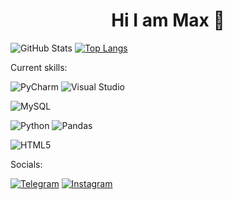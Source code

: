 <h1 align='center'>Hi I am Max 👋</h1>

![GitHub Stats](https://github-readme-stats.vercel.app/api?username=MaximGudkov&theme=synthwave)
[![Top Langs](https://github-readme-stats.vercel.app/api/top-langs/?username=MaximGudkov&layout=compact)](https://github.com/anuraghazra/github-readme-stats)

Current skills:

![PyCharm](https://img.shields.io/badge/pycharm-143?style=for-the-badge&logo=pycharm&logoColor=black&color=black&labelColor=green)
![Visual Studio](https://img.shields.io/badge/Visual%20Studio-5C2D91.svg?style=for-the-badge&logo=visual-studio&logoColor=white)

![MySQL](https://img.shields.io/badge/mysql-%2300f.svg?style=for-the-badge&logo=MYSQL&logoColor=black)

![Python](https://img.shields.io/badge/python-3670A0?style=for-the-badge&logo=python&logoColor=ffdd54)
![Pandas](https://img.shields.io/badge/pandas-%23150458.svg?style=for-the-badge&logo=pandas&logoColor=white)

![HTML5](https://img.shields.io/badge/html5-%23E34F26.svg?style=for-the-badge&logo=html5&logoColor=white)

Socials:

[![Telegram](https://img.shields.io/badge/-Telegram-090909?style=for-the-badge&logo=telegram&logoColor=27A0D9)](https://t.me/Maksim_gudok)
[![Instagram](https://img.shields.io/badge/-Instagram-090909?style=for-the-badge&logo=instagram&logoColor=B4068E)](https://www.instagram.com/maks__gudok)
